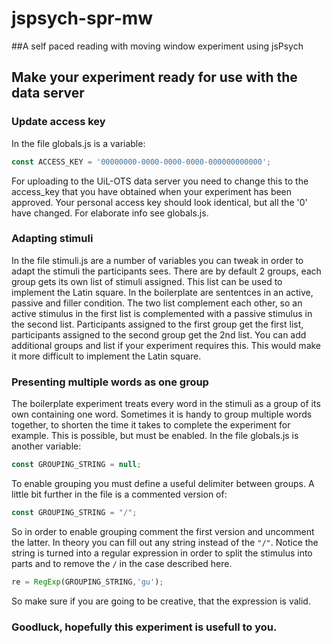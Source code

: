 # jspsych-spr-mw
##A self paced reading with moving window experiment using jsPsych

## Make your experiment ready for use with the data server
### Update access key
In the file globals.js is a variable:
```javascript
const ACCESS_KEY = '00000000-0000-0000-0000-000000000000';
```
For uploading to the UiL-OTS data server you need to change this
to the access_key that you have obtained when your experiment has
been approved. Your personal access key should look identical, but
all the '0' have changed. For elaborate info see globals.js.

### Adapting stimuli
In the file stimuli.js are a number of variables you can tweak
in order to adapt the stimuli the participants sees. There
are by default 2 groups, each group gets its own 
list of stimuli assigned. This list can be used to implement
the Latin square. In the boilerplate are sententces in an
active, passive and filler condition. The two list complement
each other, so an active stimulus in the first list is complemented
with a passive stimulus in the second list. Participants
assigned to the first group get the first list, participants assigned
to the second group get the 2nd list. You can add additional groups
and list if your experiment requires this. This would make it more difficult
to implement the Latin square.

### Presenting multiple words as one group
The boilerplate experiment treats every word in the stimuli as a
group of its own containing one word. Sometimes it is handy to group
multiple words together, to shorten the time it takes to complete the
experiment for example. This is possible, but must be enabled. In the file
globals.js is another variable:
```javascript
const GROUPING_STRING = null;
```
To enable grouping you must define a useful delimiter between groups.
A little bit further in the file is a commented version of:
```javascript
const GROUPING_STRING = "/";
```
So in order to enable grouping comment the first version and uncomment
the latter. In theory you can fill out any string instead of the `"/"`.
Notice the string is turned into a regular expression in order to split
the stimulus into parts and to remove the `/` in the case described here.
```javascript
re = RegExp(GROUPING_STRING,'gu');
```
So make sure if you are going to be creative, that the expression is valid.
### Goodluck, hopefully this experiment is usefull to you.
